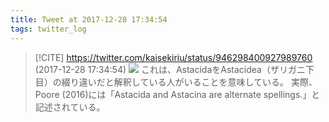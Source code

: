 ```yaml
---
title: Tweet at 2017-12-28 17:34:54
tags: twitter_log
---
```


> [!CITE] https://twitter.com/kaisekiriu/status/946298400927989760 (2017-12-28 17:34:54)
> ![](https://twitter.com/kaisekiriu/status/946298400927989760)
> これは、AstacidaをAstacidea（ザリガニ下目）の綴り違いだと解釈している人がいることを意味している。
> 実際、Poore (2016)には「Astacida and Astacina are alternate spellings.」と記述されている。
